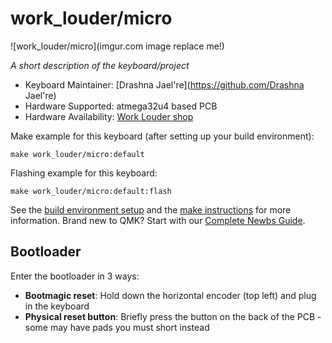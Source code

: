 # work_louder/micro

![work_louder/micro](imgur.com image replace me!)

*A short description of the keyboard/project*

* Keyboard Maintainer: [Drashna Jael're](https://github.com/Drashna Jael're)
* Hardware Supported:  atmega32u4 based PCB
* Hardware Availability: [Work Louder shop](https://worklouder.cc/creator-micro/)

Make example for this keyboard (after setting up your build environment):

    make work_louder/micro:default

Flashing example for this keyboard:

    make work_louder/micro:default:flash

See the [build environment setup](https://docs.qmk.fm/#/getting_started_build_tools) and the [make instructions](https://docs.qmk.fm/#/getting_started_make_guide) for more information. Brand new to QMK? Start with our [Complete Newbs Guide](https://docs.qmk.fm/#/newbs).

## Bootloader

Enter the bootloader in 3 ways:

* **Bootmagic reset**: Hold down the horizontal encoder (top left) and plug in the keyboard
* **Physical reset button**: Briefly press the button on the back of the PCB - some may have pads you must short instead
